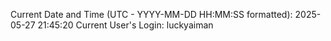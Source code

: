 Current Date and Time (UTC - YYYY-MM-DD HH:MM:SS formatted): 2025-05-27 21:45:20
Current User's Login: luckyaiman
